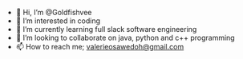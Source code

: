 - 👋 Hi, I’m @Goldfishvee
- 👀 I’m interested in coding
- 🌱 I’m currently learning full slack software engineering
- 💞️ I’m looking to collaborate on java, python and c++ programming
- 📫 How to reach me; valerieosawedoh@gmail.com

<!---
Goldfishvee/Goldfishvee is a ✨ special ✨ repository because its `README.md` (this file) appears on your GitHub profile.
You can click the Preview link to take a look at your changes.
--->
